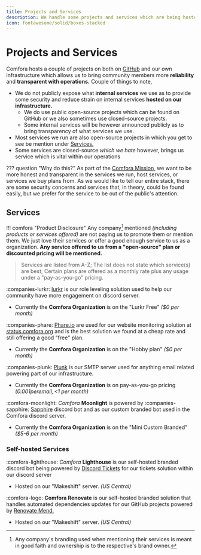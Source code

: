 ```yaml
---
title: Projects and Services
description: We handle some projects and services which are being hosted or supported from our infrastructure.
icon: fontawesome/solid/boxes-stacked
---
```

<!-- markdownlint-disable MD025 MD026 -->
# Projects and Services
<!-- markdownlint-enable MD025 MDO26 -->

Comfora hosts a couple of projects on both on [GitHub](https://github.com/comfora) and our own infrastructure which allows us to bring community members more **reliability** and **transparent with operations.** Couple of things to note,

<!-- markdownlint-disable MD007 -->
- We do not publicly expose what **internal services** we use as to provide some security and reduce strain on internal services **hosted on our infrastructure.**
    - We do use public open-source projects which can be found on GitHub or we also sometimes use closed-source projects.
    - Some internal services will be however announced publicly as to bring transparency of what services we use.
- Most services we run are also open-source projects in which you get to see be mention under [Services.](#services)
- Some services are closed-source *which we hate* however, brings us service which is vital within our operations
<!-- markdownlint-enable MD007 -->

??? question "Why do this?"
    As part of the [Comfora Mission,](about.md/#comfora-mission) we want to be more honest and transparent in the services we run, host services, or services we buy plans from. As we would like to tell our entire stack, there are some security concerns and services that, in theory, could be found easily, but we prefer for the service to be out of the public's attention.

<!-- ## Projects -->

## Services

!!! comfora "Product Disclosure"
    Any company[^1] mentioned *(including products or services offered)* are not paying us to promote them or mention them. We just love their services or offer a good enough service to us as a organization. **Any service offered to us from a "open-source" plan or discounted pricing will be mentioned.**

> Services are listed from A-Z; The list does not state which service(s) are best; Certain plans are offered as a monthly rate plus any usage under a "pay-as-you-go" pricing.

:companies-lurkr: [lurkr](https://lurkr.gg/) is our role leveling solution used to help our community have more engagement on discord server.

- Currently the **Comfora Organization** is on the "Lurkr Free" *($0 per month)*

:companies-phare: [Phare.io](https://phare.io/) are used for our website monitoring solution at [status.comfora.org](https://status.comfora.org) and is the best solution we found at a cheap rate and still offering a good "free" plan.

- Currently the **Comfora Organization** is on the "Hobby plan" *($0 per month)*

:companies-plunk: [Plunk](https://www.useplunk.com/) is our SMTP server used for anything email related powering part of our infrastructure.

- Currently the **Comfora Organization** is on pay-as-you-go pricing *($0.001 per email, <$1 per month)*

:comfora-moonlight: *Comfora* **Moonlight** is powered by :companies-sapphire: [Sapphire](https://sapph.xyz) discord bot and as our custom branded bot used in the Comfora discord server.

- Currently the **Comfora Organization** is on the "Mini Custom Branded" *($5-6 per month)*

### Self-hosted Services

:comfora-lighthouse: *Comfora* **Lighthouse** is our self-hosted branded discord bot being powered by [Discord Tickets](https://discordtickets.app/) for our tickets solution within our discord server

- Hosted on our "Makeshift" server. *(US Central)*

:comfora-logo: **Comfora Renovate** is our self-hosted branded solution that handles automated dependencies updates for our GitHub projects powered by [Renovate Mend.](https://docs.renovatebot.com/)

- Hosted on our "Makeshift" server. *(US Central)*

[^1]: Any company's branding used when mentioning their services is meant in good faith and ownership is to the respective's brand owner.
